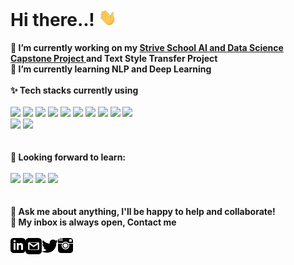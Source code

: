 <h1> Hi there..! <img src="https://github.com/UdawalaHewageDilan/UdawalaHewageDilan/blob/main/Hi.gif" width="29px"> </h1>


**🔭 I’m currently working on my <a href="https://github.com/UdawalaHewageDilan/StriveAI_Capstone"><b>Strive School AI and Data Science Capstone Project</b> </a> and Text Style Transfer Project**<br>
**🌱 I’m currently learning NLP and Deep Learning**
<br>
<br>
**✨ Tech stacks currently using** <br>
<br>
<code><a href="https://www.python.org/" target="_blank"><img height="50" src="https://www.vectorlogo.zone/logos/python/python-ar21.svg"></a></code>
<code><a href="https://pytorch.org/" target="_blank"><img height="50" src="https://www.vectorlogo.zone/logos/pytorch/pytorch-ar21.svg"></a></code>
<code><a href="https://jupyter.org/" target="_blank"><img height="50" src="https://www.vectorlogo.zone/logos/jupyter/jupyter-ar21.svg"></a></code>
<code><a href="https://analytics.google.com/" target="_blank"><img height="50" src="https://www.vectorlogo.zone/logos/google_analytics/google_analytics-ar21.svg"></a></code>
<code><a href="https://git-scm.com/" target="_blank"><img height="50" src="https://www.vectorlogo.zone/logos/git-scm/git-scm-ar21.svg"></a></code>
<code><a href="https://www.mysql.com/" target="_blank"><img height="50" src="https://www.vectorlogo.zone/logos/mysql/mysql-ar21.svg"></a></code>
<code><a href="https://www.sqlite.org/" target="_blank"><img height="50" src="https://www.vectorlogo.zone/logos/sqlite/sqlite-ar21.svg"></a></code>
<code><a href="https://www.json.org/" target="_blank"><img height="50" src="https://www.vectorlogo.zone/logos/json/json-ar21.svg"></a></code>
<code><a href="https://www.tensorflow.org/" target="_blank"><img height="50" src="https://www.vectorlogo.zone/logos/tensorflow/tensorflow-ar21.svg"></a></code>
<code><a href="https://spark.apache.org/" target="_blank"><img height="50" src="https://spark.apache.org/images/spark-logo-trademark.png"></a></code>
<br>
<code><a href="https://opencv.org/" target="_blank"><img height="50" src="https://opencv.org/wp-content/uploads/2020/07/cropped-OpenCV_logo_white_600x.png"></a></code>
<code><a href="https://huggingface.co/" target="_blank"><img height="50" src="https://huggingface.co/front/assets/course-logo.svg"></a></code>
<br>
<br>
<br>
**🌱 Looking forward to learn:** <br>
<br>
<code><a href="https://www.javascript.com/" target="_blank"><img height="50" src="https://www.vectorlogo.zone/logos/javascript/javascript-ar21.svg"></a></code>
<code><a href="https://reactjs.org/" target="_blank"><img height="50" src="https://www.vectorlogo.zone/logos/reactjs/reactjs-ar21.svg"></a></code>
<code><a href="https://cloud.google.com/" target="_blank"><img height="50" src="https://www.vectorlogo.zone/logos/google_cloud/google_cloud-ar21.svg"></a></code>
<code><a href="https://aws.amazon.com/" target="_blank"><img height="50" src="https://www.vectorlogo.zone/logos/amazon_aws/amazon_aws-ar21.svg"></a></code>
<br>
<br>
<br>
**💬 Ask me about anything, I'll be happy to help and collaborate!** <br>
**💬 My inbox is always open, Contact me**
<br>
<br> 
  <a href="https://www.linkedin.com/in/kanishka-dilan-udawala-hewage-a1176120a/" target="_blank">
   <img align="left" alt="UdawalaHewageDilan | Linkedin" width="24px" src="https://github.com/UdawalaHewageDilan/UdawalaHewageDilan/blob/main/iconmonstr-linkedin-3.svg" />
  </a>
  <a href="mailto:udawaladilan@gmail.com" target="_blank">
    <img align="left" alt="UdawalaHewageDilan | Gmail" width="26px" src="https://github.com/UdawalaHewageDilan/UdawalaHewageDilan/blob/main/iconmonstr-gmail-3.svg" />
  </a>
  <a href="https://twitter.com/DilanUdawala" target="_blank">
    <img align="left" alt="UdawalaHewageDilan | Twitter" width="26px" src="https://github.com/UdawalaHewageDilan/UdawalaHewageDilan/blob/main/iconmonstr-twitter-1.svg" />
  </a>
  <a href="https://www.instagram.com/moustachedcroissant/" target="_blank">
    <img align="left" alt="UdawalaHewageDilan | Instagram" width="24px" src="https://github.com/UdawalaHewageDilan/UdawalaHewageDilan/blob/main/iconmonstr-instagram-1.svg" />
  </a>
<br>
<br>
